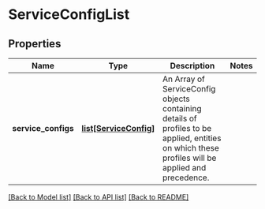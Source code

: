 # ServiceConfigList

## Properties
Name | Type | Description | Notes
------------ | ------------- | ------------- | -------------
**service_configs** | [**list[ServiceConfig]**](ServiceConfig.md) | An Array of ServiceConfig objects containing details of profiles to be applied, entities on which these profiles will be applied and precedence.  | 

[[Back to Model list]](../README.md#documentation-for-models) [[Back to API list]](../README.md#documentation-for-api-endpoints) [[Back to README]](../README.md)

